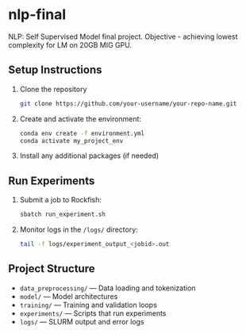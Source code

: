 # nlp-final
NLP: Self Supervised Model final project. Objective - achieving lowest complexity for LM on 20GB MIG GPU.
## Setup Instructions

1. Clone the repository
    ```bash
    git clone https://github.com/your-username/your-repo-name.git
    ```
2. Create and activate the environment:
    ```bash
    conda env create -f environment.yml
    conda activate my_project_env
    ```
3. Install any additional packages (if needed)

## Run Experiments

1. Submit a job to Rockfish:
    ```bash
    sbatch run_experiment.sh
    ```

2. Monitor logs in the `/logs/` directory:
    ```bash
    tail -f logs/experiment_output_<jobid>.out
    ```

## Project Structure

- `data_preprocessing/` — Data loading and tokenization
- `model/` — Model architectures
- `training/` — Training and validation loops
- `experiments/` — Scripts that run experiments
- `logs/` — SLURM output and error logs